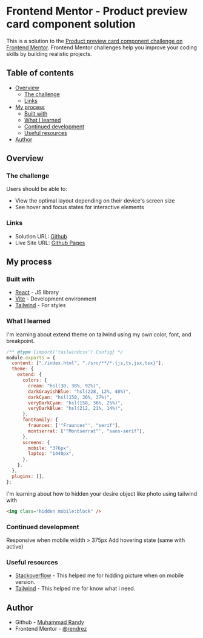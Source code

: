 # Frontend Mentor - Product preview card component solution

This is a solution to the [Product preview card component challenge on Frontend Mentor](https://www.frontendmentor.io/challenges/product-preview-card-component-GO7UmttRfa). Frontend Mentor challenges help you improve your coding skills by building realistic projects.

## Table of contents

- [Overview](#overview)
  - [The challenge](#the-challenge)
  - [Links](#links)
- [My process](#my-process)
  - [Built with](#built-with)
  - [What I learned](#what-i-learned)
  - [Continued development](#continued-development)
  - [Useful resources](#useful-resources)
- [Author](#author)

## Overview

### The challenge

Users should be able to:

- View the optimal layout depending on their device's screen size
- See hover and focus states for interactive elements

### Links

- Solution URL: [Github](https://github.com/rendrez/responsive-product-preview-card/tree/main)
- Live Site URL: [Github Pages](https://rendrez.github.io/responsive-product-preview-card/)

## My process

### Built with

- [React](https://reactjs.org/) - JS library
- [Vite](https://vitejs.dev/) - Development environment
- [Tailwind](https://tailwindcss.com/) - For styles

### What I learned

I'm learning about extend theme on tailwind using my own color, font, and breakpoint.

```cjs
/** @type {import('tailwindcss').Config} */
module.exports = {
  content: ["./index.html", "./src/**/*.{js,ts,jsx,tsx}"],
  theme: {
    extend: {
      colors: {
        cream: "hsl(30, 38%, 92%)",
        darkGrayishBlue: "hsl(228, 12%, 48%)",
        darkCyan: "hsl(158, 36%, 37%)",
        veryDarkCyan: "hsl(158, 36%, 25%)",
        veryDarkBlue: "hsl(212, 21%, 14%)",
      },
      fontFamily: {
        fraunces: ['"Fraunces"', "serif"],
        montserrat: ['"Montserrat"', "sans-serif"],
      },
      screens: {
        mobile: "376px",
        laptop: "1440px",
      },
    },
  },
  plugins: [],
};
```

I'm learning about how to hidden your desire object like photo using tailwind with

```html
<img class="hidden mobile:block" />
```

### Continued development

Responsive when mobile wiidth > 375px
Add hovering state (same with active) 

### Useful resources

- [Stackoverflow](https://stackoverflow.com/) - This helped me for hidding picture when on mobile version.
- [Tailwind](https://tailwindcss.com/) - This helped me for know what i need.

## Author

- Github - [Muhammad Randy](https://github.com/rendrez)
- Frontend Mentor - [@rendrez](https://www.frontendmentor.io/profile/rendrez)
